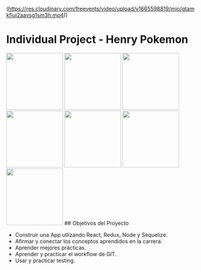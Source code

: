 (https://res.cloudinary.com/freevents/video/upload/v1665598819/mio/gtamkfiuj2aavsg1sm3h.mp4))


# Individual Project - Henry Pokemon

<img height="150" src="https://res.cloudinary.com/freevents/image/upload/v1665599441/mio/komxdevjed92dorrvjoc.png" />
<img height="150" src="https://res.cloudinary.com/freevents/image/upload/v1665599440/mio/svldva4bgzsntipehgb2.png" />
<img height="150" src="https://res.cloudinary.com/freevents/image/upload/v1665599440/mio/pybq9iwygzaawznjwnyw.png" />
<img height="150" src="https://res.cloudinary.com/freevents/image/upload/v1665599440/mio/x4yhrpkvweca9drkl1ut.png" />
<img height="150" src="https://res.cloudinary.com/freevents/image/upload/v1665599441/mio/uil9aj2l8mmkjyb2ggaw.png" />
<img height="150" src="../pokemon.png" />


<img height="150" src="https://res.cloudinary.com/freevents/image/upload/v1665599807/mio/wdqhtmm7gy4j2lhls1tb.png" />
## Objetivos del Proyecto

- Construir una App utlizando React, Redux, Node y Sequelize.
- Afirmar y conectar los conceptos aprendidos en la carrera.
- Aprender mejores prácticas.
- Aprender y practicar el workflow de GIT.
- Usar y practicar testing.
